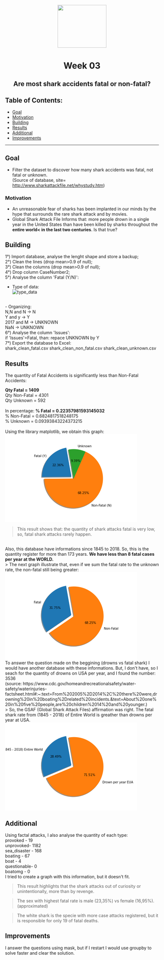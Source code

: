 <p align="center">
  <img width="160" height="140" src="https://imgshare.io/images/2020/09/01/shark_attack.png">
</p>
<h1 align="center">Week 03</h>
<h2 align="center">Are most shark accidents fatal or non-fatal?</h>

## Table of Contents:

- [Goal](#goal)
- [Motivation](#motivation)
- [Building](#building)
- [Results](#results)
- [Additional](#additional)
- [Improvements](#improvements)
---

## Goal

- Filter the dataset to discover how many shark accidents was fatal, not fatal or unknown.</br>
(Source of database, site= http://www.sharkattackfile.net/whystudy.htm)

### Motivation

- An unreasonable fear of sharks has been implanted in our minds by the hype that surrounds the rare shark attack and by movies. 
- Global Shark Attack File Informs that: more people drown in a single year in the United States than have been killed by sharks throughout the <b>entire world< in the last two centuries</b>. Is that true?

## Building

1°) Import database, analyse the lenght shape and store a backup;<br />
2°) Clean the lines (drop mean>0.9 of null);<br />
3°) Clean the columns (drop mean>0.9 of null);<br />
4°) Drop column CaseNumber2; <br />
5°) Analyse the column 'Fatal (Y/N)':<br />
- Type of data: <br />
![type_data](https://i.imgur.com/zATl6Pm.jpg)
<br />
- Organizing:<br />
N,N and N -> N<br />
Y and y   -> Y<br />
2017 and M -> UNKNOWN<br />
NaN -> UNKNOWN<br />
6°) Analyse the column 'Issues':<br />
if 'Issues'=Fatal, than:
repace UNKNOWN by Y<br />
7°) Export the database to Excel:<br />
shark_clean_fatal.csv
shark_clean_non_fatal.csv
shark_clean_unknown.csv

## Results 
The quantity of Fatal Accidents is significantly less than Non-Fatal Accidents: </br>

<b>Qty Fatal = 1409 </b></br>
Qty Non-Fatal = 4301  </br>
Qty Unknown = 592 </br>
 </br>
 In percentage:
<b>% Fatal = 0.22357981593145032</br></b>
% Non-Fatal = 0.6824817518248175</br>
% Unknown = 0.09393843224373215</br>
</br>
Using the library matplotlib, we obtain this graph:</br>
<img align="center" src="https://github.com/leticiafossato/ironhack-projects/blob/master/Week%202%20-%20Shark%20Attacks/Image%20Graphs/Results_Quantity_Fatal.png?raw=true"></br>
> This result shows that: the quantity of shark attacks fatal is very low, so, fatal shark attacks rarely happen.
</br>
Also, this database have informations since 1845 to 2018. So, this is the quantity register for more than 173 years. <b>We have less than 8 fatal cases per year at the WORLD.</b></br>
> The next graph illustrate that, even if we sum the fatal rate to the unknown rate, the non-fatal still being greater:</br>
<img align="center" src="https://github.com/leticiafossato/ironhack-projects/blob/master/Week%202%20-%20Shark%20Attacks/Image%20Graphs/Results_Quantity_Without_Unknown.png?raw=true">
</br>
To answer the question made on the beggining (drowns vs fatal shark) I would have another database with these informations. But, I don't have, so I seach for the quantity of drowns on USA per year, and I found the number: 3536 </br>  (source: https://www.cdc.gov/homeandrecreationalsafety/water-safety/waterinjuries-factsheet.html#:~:text=From%202005%2D2014%2C%20there%20were,drowning%20in%20boating%2Drelated%20incidents.&text=About%20one%20in%20five%20people,are%20children%2014%20and%20younger.)</br>
> So, the GSAF (Global Shark Attack Files) affirmation was right.
The fatal shark rate from (1845 - 2018) of Entire World is greather than drowns per year at USA.</br>
<img align="center" src="https://github.com/leticiafossato/ironhack-projects/blob/master/Week%202%20-%20Shark%20Attacks/Image%20Graphs/Curiosity.png?raw=true"></br>

## Additional
Using factal attacks, I also analyse the quantity of each type: </br>
provoked - 19</br>
unprovoked- 1182</br>
sea_disaster - 168</br>
boating - 67</br>
boat - 4</br>
questionable- 0</br>
boatomg - 0 </br>
I tried to create a graph with this information, but it doesn't fit.</br>
> This result highlights that the shark attacks out of curiosity or unintentionally, more than by revenge.</br>

> The sex with highest fatal rate is male (23,35%) vs female (16,95%). (approximated)

> The white shark is the specie with more case attacks registered, but it is responsible for only 19 of fatal deaths.

## Improvements
I answer the questions using mask, but if I restart I would use groupby to solve faster and clear the solution.

